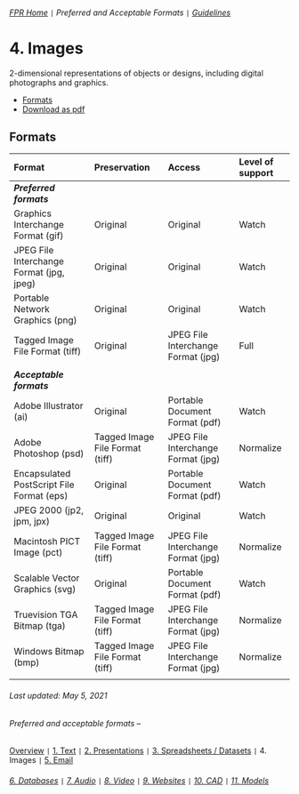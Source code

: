 ###### [FPR Home](../README.md) `|` Preferred and Acceptable Formats `|` [Guidelines](../explanations/00-intro.md)

# 4. Images
2-dimensional representations of objects or designs, including digital photographs and graphics.

- [Formats](#formats)
- [Download as pdf](../downloads/04-images.pdf)

## Formats
| Format | Preservation | Access | Level of support |
| :---   | :---         | :---   | :---               |
| ***Preferred formats*** |
| Graphics Interchange Format (gif) | Original | Original | Watch | 
| JPEG File Interchange Format (jpg, jpeg) | Original | Original | Watch | 
| Portable Network Graphics (png) | Original | Original | Watch | 
| Tagged Image File Format (tiff) | Original | JPEG File Interchange Format (jpg) | Full | 
| |
| ***Acceptable formats*** |
| Adobe Illustrator (ai) | Original | Portable Document Format (pdf) | Watch | 
| Adobe Photoshop (psd) | Tagged Image File Format (tiff) | JPEG File Interchange Format (jpg) | Normalize | 
| Encapsulated PostScript File Format (eps) | Original | Portable Document Format (pdf) | Watch | 
| JPEG 2000 (jp2, jpm, jpx) | Original | Original | Watch | 
| Macintosh PICT Image (pct) | Tagged Image File Format (tiff) | JPEG File Interchange Format (jpg) | Normalize | 
| Scalable Vector Graphics (svg) | Original | Portable Document Format (pdf) | Watch | 
| Truevision TGA Bitmap (tga) | Tagged Image File Format (tiff) | JPEG File Interchange Format (jpg) | Normalize | 
| Windows Bitmap (bmp) | Tagged Image File Format (tiff) | JPEG File Interchange Format (jpg) | Normalize | 
| |

###### Last updated: May 5, 2021

###### Preferred and acceptable formats –
[Overview](00-fpr.md) `|` [1. Text](01-text-documents.md) `|` [2. Presentations](02-presentations.md) `|` [3. Spreadsheets / Datasets](03-spreadsheets-and-datasets.md) `|` 4. Images `|` [5. Email](05-email.md)
###### [6. Databases](06-databases.md) `|` [7. Audio](07-audio.md) `|` [8. Video](08-video.md) `|` [9. Websites](09-websites.md) `|` [10. CAD](10-cad.md) `|` [11. Models](11-models.md)